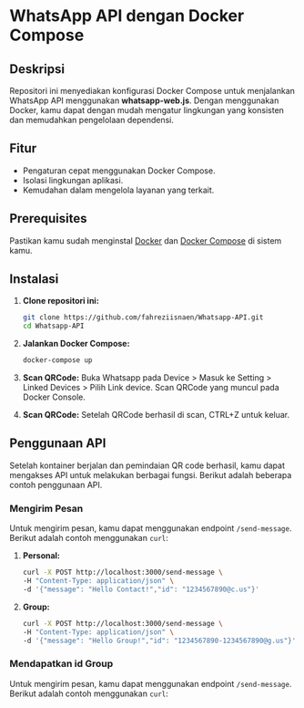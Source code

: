 # WhatsApp API dengan Docker Compose

## Deskripsi
Repositori ini menyediakan konfigurasi Docker Compose untuk menjalankan WhatsApp API menggunakan **whatsapp-web.js**. Dengan menggunakan Docker, kamu dapat dengan mudah mengatur lingkungan yang konsisten dan memudahkan pengelolaan dependensi.

## Fitur
- Pengaturan cepat menggunakan Docker Compose.
- Isolasi lingkungan aplikasi.
- Kemudahan dalam mengelola layanan yang terkait.

## Prerequisites
Pastikan kamu sudah menginstal [Docker](https://www.docker.com/get-started) dan [Docker Compose](https://docs.docker.com/compose/) di sistem kamu.

## Instalasi
1. **Clone repositori ini:**
   ```bash
   git clone https://github.com/fahreziisnaen/Whatsapp-API.git
   cd Whatsapp-API

2. **Jalankan Docker Compose:**
   ```bash
   docker-compose up

3. **Scan QRCode:**
  Buka Whatsapp pada Device > Masuk ke Setting > Linked Devices > Pilih Link device.
  Scan QRCode yang muncul pada Docker Console.

5. **Scan QRCode:**
  Setelah QRCode berhasil di scan, CTRL+Z untuk keluar.

## Penggunaan API

Setelah kontainer berjalan dan pemindaian QR code berhasil, kamu dapat mengakses API untuk melakukan berbagai fungsi. 
Berikut adalah beberapa contoh penggunaan API.


### Mengirim Pesan
Untuk mengirim pesan, kamu dapat menggunakan endpoint `/send-message`. Berikut adalah contoh menggunakan `curl`:

1. **Personal:**
   ```bash
   curl -X POST http://localhost:3000/send-message \
   -H "Content-Type: application/json" \
   -d '{"message": "Hello Contact!","id": "1234567890@c.us"}'

2. **Group:**
   ```bash
   curl -X POST http://localhost:3000/send-message \
   -H "Content-Type: application/json" \
   -d '{"message": "Hello Group!","id": "1234567890-1234567890@g.us"}'

### Mendapatkan id Group
Untuk mengirim pesan, kamu dapat menggunakan endpoint `/send-message`. Berikut adalah contoh menggunakan `curl`:





